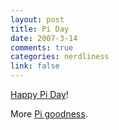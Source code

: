 ```yaml
--- 
layout: post
title: Pi Day
date: 2007-3-14
comments: true
categories: nerdliness
link: false
---
```

<a href="http://3.141592653589793238462643383279502884197169399375105820974944592.com/index1.html" title="Pi to a Million places">Happy Pi Day</a>!

More <a href="http://www.piday.org/" title="Piday.org">Pi goodness</a>.
